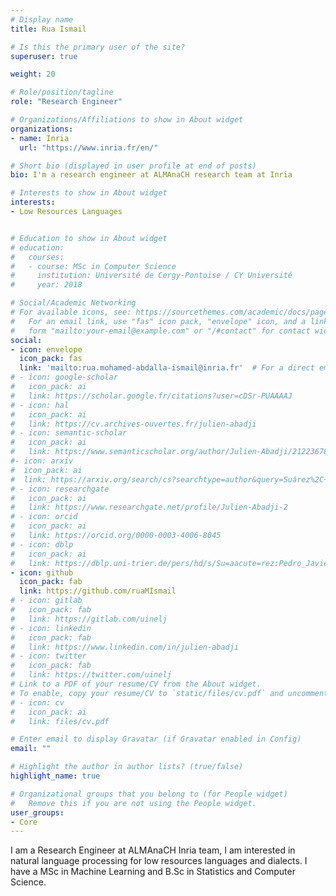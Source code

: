 ```yaml
---
# Display name
title: Rua Ismail

# Is this the primary user of the site?
superuser: true

weight: 20

# Role/position/tagline
role: "Research Engineer"

# Organizations/Affiliations to show in About widget
organizations: 
- name: Inria
  url: "https://www.inria.fr/en/"

# Short bio (displayed in user profile at end of posts)
bio: I'm a research engineer at ALMAnaCH research team at Inria

# Interests to show in About widget
interests:
- Low Resources Languages


# Education to show in About widget
# education:
#   courses:
#   - course: MSc in Computer Science
#     institution: Université de Cergy-Pontoise / CY Université
#     year: 2018

# Social/Academic Networking
# For available icons, see: https://sourcethemes.com/academic/docs/page-builder/#icons
#   For an email link, use "fas" icon pack, "envelope" icon, and a link in the
#   form "mailto:your-email@example.com" or "/#contact" for contact widget.
social:
- icon: envelope
  icon_pack: fas
  link: 'mailto:rua.mohamed-abdalla-ismail@inria.fr'  # For a direct email link, use "mailto:test@example.org".
# - icon: google-scholar
#   icon_pack: ai
#   link: https://scholar.google.fr/citations?user=cDSr-PUAAAAJ
# - icon: hal
#   icon_pack: ai
#   link: https://cv.archives-ouvertes.fr/julien-abadji
# - icon: semantic-scholar
#   icon_pack: ai
#   link: https://www.semanticscholar.org/author/Julien-Abadji/2122367898
#- icon: arxiv
#  icon_pack: ai
#  link: https://arxiv.org/search/cs?searchtype=author&query=Suárez%2C+P+J+O
# - icon: researchgate
#   icon_pack: ai
#   link: https://www.researchgate.net/profile/Julien-Abadji-2
# - icon: orcid
#   icon_pack: ai
#   link: https://orcid.org/0000-0003-4006-8045
# - icon: dblp
#   icon_pack: ai
#   link: https://dblp.uni-trier.de/pers/hd/s/Su=aacute=rez:Pedro_Javier_Ortiz
- icon: github
  icon_pack: fab
  link: https://github.com/ruaMIsmail
# - icon: gitlab
#   icon_pack: fab
#   link: https://gitlab.com/uinelj
# - icon: linkedin
#   icon_pack: fab
#   link: https://www.linkedin.com/in/julien-abadji
# - icon: twitter
#   icon_pack: fab
#   link: https://twitter.com/uinelj
# Link to a PDF of your resume/CV from the About widget.
# To enable, copy your resume/CV to `static/files/cv.pdf` and uncomment the lines below.
# - icon: cv
#   icon_pack: ai
#   link: files/cv.pdf

# Enter email to display Gravatar (if Gravatar enabled in Config)
email: ""

# Highlight the author in author lists? (true/false)
highlight_name: true

# Organizational groups that you belong to (for People widget)
#   Remove this if you are not using the People widget.
user_groups:
- Core
---
```


I am a Research Engineer at ALMAnaCH Inria team, I am interested in natural language processing for low resources languages and dialects. I have a MSc in Machine Learning and B.Sc in Statistics and Computer Science.
